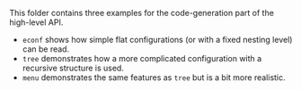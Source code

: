 This folder contains three examples for the code-generation part of the high-level API.

- `econf` shows how simple flat configurations (or with a fixed nesting level) can be read.
- `tree` demonstrates how a more complicated configuration with a recursive structure is used.
- `menu` demonstrates the same features as `tree` but is a bit more realistic.
